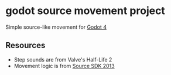 # godot source movement project

Simple source-like movement for [Godot 4](https://godotengine.org/)

## Resources

* Step sounds are from Valve's Half-Life 2
* Movement logic is from [Source SDK 2013](https://github.com/ValveSoftware/source-sdk-2013/blob/56accfdb9c4abd32ae1dc26b2e4cc87898cf4dc1/sp/src/game/shared/gamemovement.cpp)
